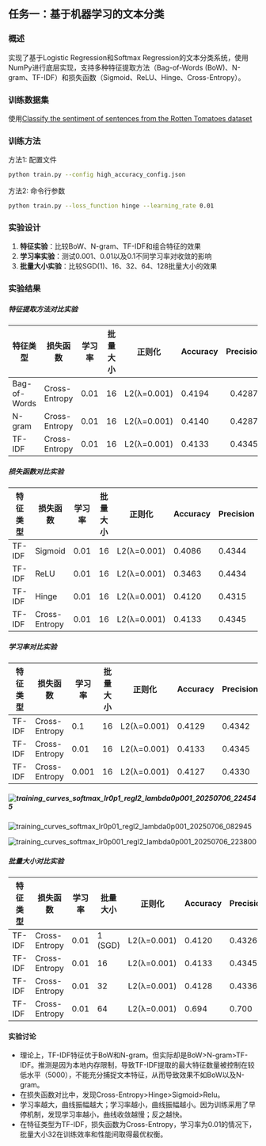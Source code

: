 ## 任务一：基于机器学习的文本分类

### 概述

实现了基于Logistic Regression和Softmax Regression的文本分类系统，使用NumPy进行底层实现，支持多种特征提取方法（Bag-of-Words (BoW)、N-gram、TF-IDF）和损失函数（Sigmoid、ReLU、Hinge、Cross-Entropy）。

### 训练数据集

使用[Classify the sentiment of sentences from the Rotten Tomatoes dataset](https://www.kaggle.com/c/sentiment-analysis-on-movie-reviews)

### 训练方法

方法1: 配置文件

```bash
python train.py --config high_accuracy_config.json
```

方法2: 命令行参数

```bash
python train.py --loss_function hinge --learning_rate 0.01
```

### 实验设计

1. **特征实验**：比较BoW、N-gram、TF-IDF和组合特征的效果
2. **学习率实验**：测试0.001、0.01以及0.1不同学习率对收敛的影响
3. **批量大小实验**：比较SGD(1)、16、32、64、128批量大小的效果

### 实验结果

##### 特征提取方法对比实验

| 特征类型     | 损失函数      | 学习率 | 批量大小 | 正则化      | Accuracy | Precision | Recall | F1-Score |
| ------------ | ------------- | ------ | -------- | ----------- | -------- | :-------: | ------ | -------- |
| Bag-of-Words | Cross-Entropy | 0.01   | 16       | L2(λ=0.001) | 0.4194   |  0.4287   | 0.4194 | 0.3942   |
| N-gram       | Cross-Entropy | 0.01   | 16       | L2(λ=0.001) | 0.4140   |  0.4287   | 0.4140 | 0.3849   |
| TF-IDF       | Cross-Entropy | 0.01   | 16       | L2(λ=0.001) | 0.4133   |  0.4345   | 0.4133 | 0.3898   |

##### 损失函数对比实验

| 特征类型 | 损失函数      | 学习率 | 批量大小 | 正则化      | Accuracy | Precision | Recall | F1-Score |
| -------- | ------------- | ------ | -------- | ----------- | -------- | --------- | ------ | -------- |
| TF-IDF   | Sigmoid       | 0.01   | 16       | L2(λ=0.001) | 0.4086   | 0.4344    | 0.4086 | 0.3611   |
| TF-IDF   | ReLU          | 0.01   | 16       | L2(λ=0.001) | 0.3463   | 0.4434    | 0.3463 | 0.3797   |
| TF-IDF   | Hinge         | 0.01   | 16       | L2(λ=0.001) | 0.4120   | 0.4315    | 0.4120 | 0.3586   |
| TF-IDF   | Cross-Entropy | 0.01   | 16       | L2(λ=0.001) | 0.4133   | 0.4345    | 0.4133 | 0.3898   |

##### 学习率对比实验

| 特征类型 | 损失函数      | 学习率 | 批量大小 | 正则化      | Accuracy | Precision | Recall | F1-Score |
| -------- | ------------- | ------ | -------- | ----------- | -------- | --------- | ------ | -------- |
| TF-IDF   | Cross-Entropy | 0.1    | 16       | L2(λ=0.001) | 0.4129   | 0.4342    | 0.4129 | 0.3900   |
| TF-IDF   | Cross-Entropy | 0.01   | 16       | L2(λ=0.001) | 0.4133   | 0.4345    | 0.4133 | 0.3898   |
| TF-IDF   | Cross-Entropy | 0.001  | 16       | L2(λ=0.001) | 0.4127   | 0.4330    | 0.4079 | 0.3865   |



##### ![training_curves_softmax_lr0p1_regl2_lambda0p001_20250706_224545](./training_curves_softmax_lr0p1_regl2_lambda0p001_20250706_224545.png)

![training_curves_softmax_lr0p01_regl2_lambda0p001_20250706_082945](./training_curves_softmax_lr0p01_regl2_lambda0p001_20250706_082945.png)

![training_curves_softmax_lr0p001_regl2_lambda0p001_20250706_223800](./training_curves_softmax_lr0p001_regl2_lambda0p001_20250706_223800.png)

##### 批量大小对比实验

| 特征类型 | 损失函数      | 学习率 | 批量大小 | 正则化      | Accuracy | Precision | Recall | F1-Score |
| -------- | ------------- | ------ | -------- | ----------- | -------- | --------- | ------ | -------- |
| TF-IDF   | Cross-Entropy | 0.01   | 1 (SGD)  | L2(λ=0.001) | 0.4120   | 0.4326    | 0.4120 | 0.3891   |
| TF-IDF   | Cross-Entropy | 0.01   | 16       | L2(λ=0.001) | 0.4133   | 0.4345    | 0.4133 | 0.3898   |
| TF-IDF   | Cross-Entropy | 0.01   | 32       | L2(λ=0.001) | 0.4128   | 0.4336    | 0.4128 | 0.3889   |
| TF-IDF   | Cross-Entropy | 0.01   | 64       | L2(λ=0.001) | 0.694    | 0.700     | 0.694  | 0.697    |

#### 实验讨论

- 理论上，TF-IDF特征优于BoW和N-gram。但实际却是BoW>N-gram>TF-IDF。推测是因为本地内存限制，导致TF-IDF提取的最大特征数量被控制在较低水平（5000），不能充分捕捉文本特征，从而导致效果不如BoW以及N-gram。
- 在损失函数对比中，发现Cross-Entropy>Hinge>Sigmoid>Relu。
- 学习率越大，曲线振幅越大；学习率越小，曲线振幅越小。因为训练采用了早停机制，发现学习率越小，曲线收敛越慢；反之越快。
- 在特征类型为TF-IDF，损失函数为Cross-Entropy，学习率为0.01的情况下，批量大小32在训练效率和性能间取得最优权衡。